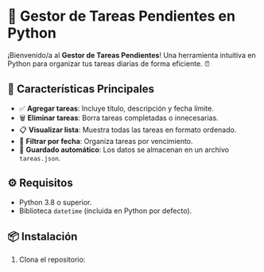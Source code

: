 # 📝 Gestor de Tareas Pendientes en Python

¡Bienvenido/a al **Gestor de Tareas Pendientes**! Una herramienta intuitiva en Python para organizar tus tareas diarias de forma eficiente. ⏰

## 🚀 Características Principales
- ✅ **Agregar tareas**: Incluye título, descripción y fecha límite.
- 🗑️ **Eliminar tareas**: Borra tareas completadas o innecesarias.
- 📋 **Visualizar lista**: Muestra todas las tareas en formato ordenado.
- 📅 **Filtrar por fecha**: Organiza tareas por vencimiento.
- 💾 **Guardado automático**: Los datos se almacenan en un archivo `tareas.json`.

## ⚙️ Requisitos
- Python 3.8 o superior.
- Biblioteca `datetime` (incluida en Python por defecto).

## 📦 Instalación
1. Clona el repositorio:
